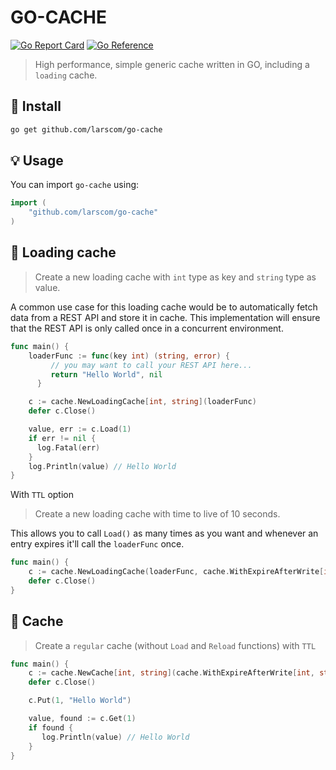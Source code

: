 # GO-CACHE

[![Go Report Card](https://goreportcard.com/badge/github.com/larscom/go-cache)](https://goreportcard.com/report/github.com/larscom/go-cache)
[![Go Reference](https://pkg.go.dev/badge/github.com/larscom/go-cache.svg)](https://pkg.go.dev/github.com/larscom/go-cache)

> High performance, simple generic cache written in GO, including a `loading` cache.

## 🚀 Install

```sh
go get github.com/larscom/go-cache
```

## 💡 Usage

You can import `go-cache` using:

```go
import (
    "github.com/larscom/go-cache"
)
```

## 🫱 Loading cache

> Create a new loading cache with `int` type as key and `string` type as value.

A common use case for this loading cache would be to automatically fetch data from a REST API and store it in cache. This implementation will ensure that the REST API is only called once in a concurrent environment.

```go
func main() {
  	loaderFunc := func(key int) (string, error) {
         // you may want to call your REST API here...
         return "Hello World", nil
	  }

    c := cache.NewLoadingCache[int, string](loaderFunc)
    defer c.Close()

    value, err := c.Load(1)
    if err != nil {
      log.Fatal(err)
    }
    log.Println(value) // Hello World
}
```

With `TTL` option

> Create a new loading cache with time to live of 10 seconds.

This allows you to call `Load()` as many times as you want and whenever an entry expires it'll call the `loaderFunc` once.

```go
func main() {
    c := cache.NewLoadingCache(loaderFunc, cache.WithExpireAfterWrite[int, string](time.Second * 10))
    defer c.Close()
}
```

## 🫱 Cache

> Create a `regular` cache (without `Load` and `Reload` functions) with `TTL`

```go
func main() {
    c := cache.NewCache[int, string](cache.WithExpireAfterWrite[int, string](time.Second * 10))
    defer c.Close()

    c.Put(1, "Hello World")

    value, found := c.Get(1)
    if found {
       log.Println(value) // Hello World
    }
}
```

